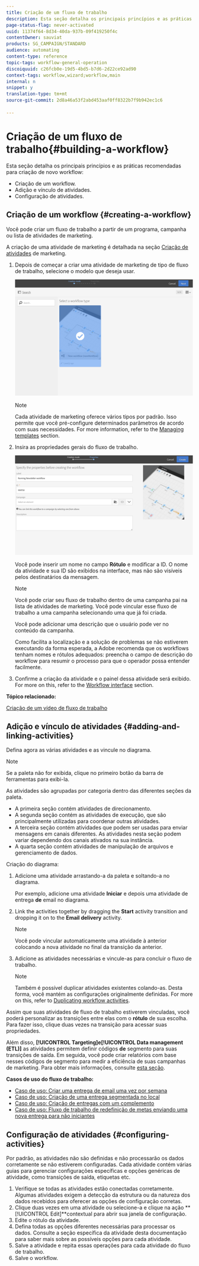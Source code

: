 ```yaml
---
title: Criação de um fluxo de trabalho
description: Esta seção detalha os principais princípios e as práticas recomendadas para criação de novo workflow.
page-status-flag: never-activated
uuid: 11374f64-8d34-40da-937b-09f419250f4c
contentOwner: sauviat
products: SG_CAMPAIGN/STANDARD
audience: automating
content-type: reference
topic-tags: workflow-general-operation
discoiquuid: c26fcb0e-19d5-4bd5-b7d6-2d22ce92ad90
context-tags: workflow,wizard;workflow,main
internal: n
snippet: y
translation-type: tm+mt
source-git-commit: 2d8a46a53f2abd453aaf0ff8322b7f9b942ec1c6

---
```



# Criação de um fluxo de trabalho{#building-a-workflow}

Esta seção detalha os principais princípios e as práticas recomendadas para criação de novo workflow:

* Criação de um workflow.
* Adição e vínculo de atividades.
* Configuração de atividades.

## Criação de um workflow {#creating-a-workflow}

Você pode criar um fluxo de trabalho a partir de um programa, campanha ou lista de atividades de marketing.

A criação de uma atividade de marketing é detalhada na seção [Criação de atividades](../../start/using/marketing-activities.md#creating-a-marketing-activity) de marketing.

1. Depois de começar a criar uma atividade de marketing de tipo de fluxo de trabalho, selecione o modelo que deseja usar.

   ![](assets/workflow_creation_1.png)

   >[!NOTE]
   >
   >Cada atividade de marketing oferece vários tipos por padrão. Isso permite que você pré-configure determinados parâmetros de acordo com suas necessidades. For more information, refer to the [Managing templates](../../start/using/marketing-activity-templates.md) section.

1. Insira as propriedades gerais do fluxo de trabalho.

   ![](assets/workflow_creation_2.png)

   Você pode inserir um nome no campo **Rótulo** e modificar a ID. O nome da atividade e sua ID são exibidos na interface, mas não são visíveis pelos destinatários da mensagem.

   >[!NOTE]
   >
   >Você pode criar seu fluxo de trabalho dentro de uma campanha pai na lista de atividades de marketing. Você pode vincular esse fluxo de trabalho a uma campanha selecionando uma que já foi criada.

   Você pode adicionar uma descrição que o usuário pode ver no conteúdo da campanha.

   Como facilita a localização e a solução de problemas se não estiverem executando da forma esperada, a Adobe recomenda que os workflows tenham nomes e rótulos adequados: preencha o campo de descrição do workflow para resumir o processo para que o operador possa entender facilmente.

1. Confirme a criação da atividade e o painel dessa atividade será exibido. For more on this, refer to the [Workflow interface](../../automating/using/workflow-interface.md) section.

**Tópico relacionado:**

[Criação de um vídeo de fluxo de trabalho](https://docs.adobe.com/content/help/en/campaign-standard/using/managing-processes-and-data/workflow-general-operation/building-a-workflow.html)

## Adição e vínculo de atividades {#adding-and-linking-activities}

Defina agora as várias atividades e as vincule no diagrama.

>[!NOTE]
>
>Se a paleta não for exibida, clique no primeiro botão da barra de ferramentas para exibi-la.

As atividades são agrupadas por categoria dentro das diferentes seções da paleta.

* A primeira seção contém atividades de direcionamento.
* A segunda seção contém as atividades de execução, que são principalmente utilizadas para coordenar outras atividades.
* A terceira seção contém atividades que podem ser usadas para enviar mensagens em canais diferentes. As atividades nesta seção podem variar dependendo dos canais ativados na sua instância.
* A quarta seção contém atividades de manipulação de arquivos e gerenciamento de dados.

Criação do diagrama:

1. Adicione uma atividade arrastando-a da paleta e soltando-a no diagrama.

   Por exemplo, adicione uma atividade **Iniciar** e depois uma atividade de entrega **de** email no diagrama.

1. Link the activities together by dragging the **Start** activity transition and dropping it on to the **Email delivery** activity.

   >[!NOTE]
   >
   >Você pode vincular automaticamente uma atividade à anterior colocando a nova atividade no final da transição da anterior.

1. Adicione as atividades necessárias e vincule-as para concluir o fluxo de trabalho.

   >[!NOTE]
   >
   >Também é possível duplicar atividades existentes colando-as. Desta forma, você mantém as configurações originalmente definidas. For more on this, refer to [Duplicating workflow activities](../../automating/using/workflow-interface.md#duplicating-workflow-activities).

Assim que suas atividades de fluxo de trabalho estiverem vinculadas, você poderá personalizar as transições entre elas com o **rótulo** de sua escolha. Para fazer isso, clique duas vezes na transição para acessar suas propriedades.

Além disso, **[!UICONTROL Targeting]**e**[!UICONTROL Data management (ETL)]** as atividades permitem definir códigos **de** segmento para suas transições de saída. Em seguida, você pode criar relatórios com base nesses códigos de segmento para medir a eficiência de suas campanhas de marketing. Para obter mais informações, consulte [esta seção](../../reporting/using/creating-a-report-workflow-segment.md).

**Casos de uso do fluxo de trabalho:**

* [Caso de uso: Criar uma entrega de email uma vez por semana](../../automating/using/workflow-weekly-offer.md)
* [Caso de uso: Criação de uma entrega segmentada no local](../../automating/using/workflow-segmentation-location.md)
* [Caso de uso: Criação de entregas com um complemento](../../automating/using/workflow-created-query-with-complement.md)
* [Caso de uso: Fluxo de trabalho de redefinição de metas enviando uma nova entrega para não iniciantes](../../automating/using/workflow-cross-channel-retargeting.md)

## Configuração de atividades {#configuring-activities}

Por padrão, as atividades não são definidas e não processarão os dados corretamente se não estiverem configuradas. Cada atividade contém várias guias para gerenciar configurações específicas e opções genéricas de atividade, como transições de saída, etiquetas etc.

1. Verifique se todas as atividades estão conectadas corretamente. Algumas atividades exigem a detecção da estrutura ou da natureza dos dados recebidos para oferecer as opções de configuração corretas.
1. Clique duas vezes em uma atividade ou selecione-a e clique na ação **[!UICONTROL Edit]**contextual para abrir sua janela de configuração.
1. Edite o rótulo da atividade.
1. Defina todas as opções diferentes necessárias para processar os dados. Consulte a seção específica da atividade desta documentação para saber mais sobre as possíveis opções para cada atividade.
1. Salve a atividade e repita essas operações para cada atividade do fluxo de trabalho.
1. Salve o workflow.
